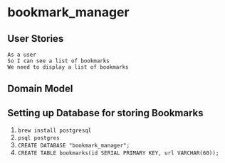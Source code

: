 # bookmark_manager

## User Stories
```
As a user
So I can see a list of bookmarks
We need to display a list of bookmarks
```

## Domain Model

## Setting up Database for storing Bookmarks
1. `brew install postgresql`
2. `psql postgres`
3. `CREATE DATABASE "bookmark_manager";`
4. `CREATE TABLE bookmarks(id SERIAL PRIMARY KEY, url VARCHAR(60));`
